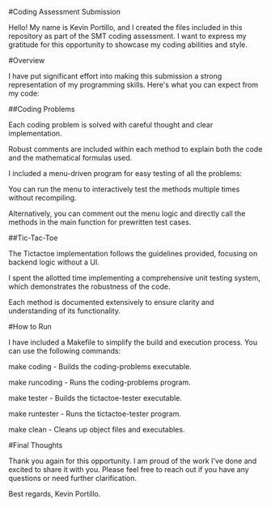 #Coding Assessment Submission

Hello! 
My name is Kevin Portillo, and I created the files included in this repository as part of the SMT coding assessment. 
I want to express my gratitude for this opportunity to showcase my coding abilities and style.

#Overview

I have put significant effort into making this submission a strong representation of my programming skills. Here's what you can expect from my code:

##Coding Problems

Each coding problem is solved with careful thought and clear implementation.

Robust comments are included within each method to explain both the code and the mathematical formulas used.

I included a menu-driven program for easy testing of all the problems:

You can run the menu to interactively test the methods multiple times without recompiling.

Alternatively, you can comment out the menu logic and directly call the methods in the main function for prewritten test cases.

##Tic-Tac-Toe

The Tictactoe implementation follows the guidelines provided, focusing on backend logic without a UI.

I spent the allotted time implementing a comprehensive unit testing system, which demonstrates the robustness of the code.

Each method is documented extensively to ensure clarity and understanding of its functionality.

#How to Run

I have included a Makefile to simplify the build and execution process. You can use the following commands:

make coding - Builds the coding-problems executable.

make runcoding - Runs the coding-problems program.

make tester - Builds the tictactoe-tester executable.

make runtester - Runs the tictactoe-tester program.

make clean - Cleans up object files and executables.

#Final Thoughts

Thank you again for this opportunity. I am proud of the work I've done and excited to share it with you. Please feel free to reach out if you have any questions or need further clarification.

Best regards, 
Kevin Portillo.